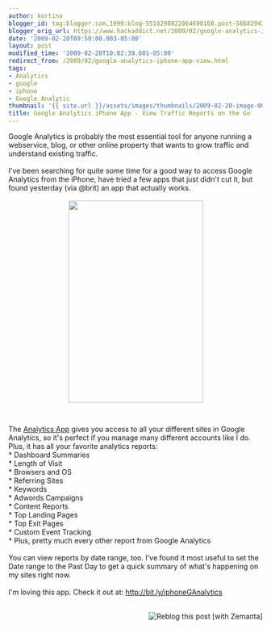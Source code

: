 ```yaml
---
author: kortina
blogger_id: tag:blogger.com,1999:blog-5518298822864690168.post-5868294300680004455
blogger_orig_url: https://www.hackaddict.net/2009/02/google-analytics-iphone-app-view.html
date: '2009-02-20T09:50:00.003-05:00'
layout: post
modified_time: '2009-02-20T10:02:39.801-05:00'
redirect_from: /2009/02/google-analytics-iphone-app-view.html
tags:
- Analytics
- google
- iphone
- Google Analytic
thumbnail: '{{ site.url }}/assets/images/thumbnails/2009-02-20-image-0000.jpg'
title: Google Analytics iPhone App - View Traffic Reports on the Go
---
```


Google Analytics is probably the most essential tool for anyone running a webservice, blog, or other online property that wants to grow traffic and understand existing traffic.<br/><br/>I've been searching for quite some time for a good way to access Google Analytics from the iPhone, have tried a few apps that just didn't cut it, but found yesterday (via @brit) an app that actually works.<br/><br/><img alt="" border="0" id="BLOGGER_PHOTO_ID_5304893358255506066" src="{{ site.url }}/assets/images/2009-02-20-image-0000.jpg" style="margin: 0px auto 10px; display: block; text-align: center;  width: 267px; height: 400px;"/><br/><br/>The <a href="http://bit.ly/iphoneGAnalytics">Analytics App</a> gives you access to all your different sites in Google Analytics, so it's perfect if you manage many different accounts like I do.  Plus, it has all your favorite analytics reports:<br/>* Dashboard Summaries<br/>* Length of Visit<br/>* Browsers and OS<br/>* Referring Sites<br/>* Keywords<br/>* Adwords Campaigns<br/>* Content Reports<br/>* Top Landing Pages<br/>* Top Exit Pages<br/>* Custom Event Tracking<br/>* Plus, pretty much every other report from Google Analytics<br/><br/>You can view reports by date range, too. I've found it most useful to set the Date range to the Past Day to get a quick summary of what's happening on my sites right now.<br/><br/>I'm loving this app. Check it out at: <a href="http://bit.ly/iphoneGAnalytics">http://bit.ly/iphoneGAnalytics</a><br/><br/><div class="zemanta-pixie" style="margin-top: 10px; height: 15px;"><img alt="Reblog this post [with Zemanta]" class="zemanta-pixie-img" src="http://img.zemanta.com/reblog_c.png?x-id=9b7925ca-2367-403b-986a-42aeca28c0a0" style="border: medium none ; float: right;"/></div>